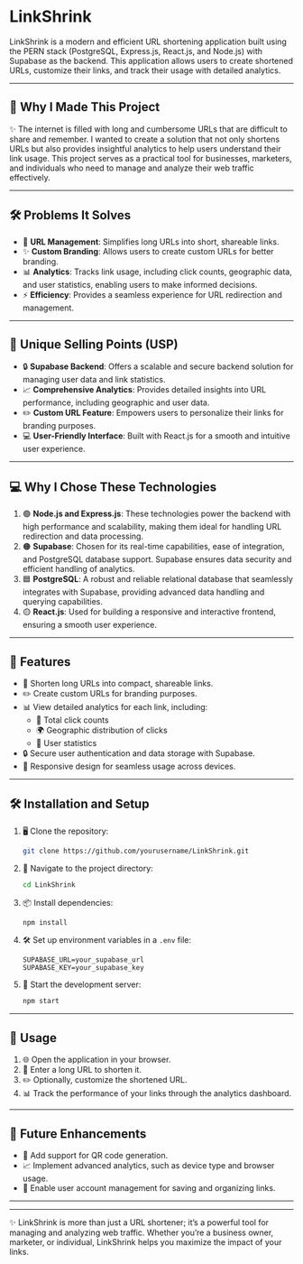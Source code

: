 # LinkShrink

LinkShrink is a modern and efficient URL shortening application built using the PERN stack (PostgreSQL, Express.js, React.js, and Node.js) with Supabase as the backend. This application allows users to create shortened URLs, customize their links, and track their usage with detailed analytics.

---

## 🌟 Why I Made This Project

✨ The internet is filled with long and cumbersome URLs that are difficult to share and remember. I wanted to create a solution that not only shortens URLs but also provides insightful analytics to help users understand their link usage. This project serves as a practical tool for businesses, marketers, and individuals who need to manage and analyze their web traffic effectively.

---

## 🛠 Problems It Solves

- 🔗 **URL Management**: Simplifies long URLs into short, shareable links.
- ✨ **Custom Branding**: Allows users to create custom URLs for better branding.
- 📊 **Analytics**: Tracks link usage, including click counts, geographic data, and user statistics, enabling users to make informed decisions.
- ⚡ **Efficiency**: Provides a seamless experience for URL redirection and management.

---

## 🚀 Unique Selling Points (USP)

- 🔒 **Supabase Backend**: Offers a scalable and secure backend solution for managing user data and link statistics.
- 📈 **Comprehensive Analytics**: Provides detailed insights into URL performance, including geographic and user data.
- ✏️ **Custom URL Feature**: Empowers users to personalize their links for branding purposes.
- 💻 **User-Friendly Interface**: Built with React.js for a smooth and intuitive user experience.

---

## 💻 Why I Chose These Technologies

1. 🟢 **Node.js and Express.js**: These technologies power the backend with high performance and scalability, making them ideal for handling URL redirection and data processing.
2. 🟠 **Supabase**: Chosen for its real-time capabilities, ease of integration, and PostgreSQL database support. Supabase ensures data security and efficient handling of analytics.
3. 🟦 **PostgreSQL**: A robust and reliable relational database that seamlessly integrates with Supabase, providing advanced data handling and querying capabilities.
4. 🟡 **React.js**: Used for building a responsive and interactive frontend, ensuring a smooth user experience.

---

## 🌟 Features

- 🔗 Shorten long URLs into compact, shareable links.
- ✏️ Create custom URLs for branding purposes.
- 📊 View detailed analytics for each link, including:
  - 📌 Total click counts
  - 🌍 Geographic distribution of clicks
  - 👥 User statistics
- 🔒 Secure user authentication and data storage with Supabase.
- 📱 Responsive design for seamless usage across devices.



---

## 🛠 Installation and Setup

1. 🖥️ Clone the repository:
   ```bash
   git clone https://github.com/yourusername/LinkShrink.git
   ```
2. 📂 Navigate to the project directory:
   ```bash
   cd LinkShrink
   ```
3. 📦 Install dependencies:
   ```bash
   npm install
   ```
4. 🛠️ Set up environment variables in a `.env` file:
   ```env
   SUPABASE_URL=your_supabase_url
   SUPABASE_KEY=your_supabase_key
   ```
5. 🚀 Start the development server:
   ```bash
   npm start
   ```

---

## 🎯 Usage

1. 🌐 Open the application in your browser.
2. 🔗 Enter a long URL to shorten it.
3. ✏️ Optionally, customize the shortened URL.
4. 📊 Track the performance of your links through the analytics dashboard.

---

## 🔮 Future Enhancements

- 🧾 Add support for QR code generation.
- 📈 Implement advanced analytics, such as device type and browser usage.
- 👥 Enable user account management for saving and organizing links.

---

---

✨ LinkShrink is more than just a URL shortener; it’s a powerful tool for managing and analyzing web traffic. Whether you’re a business owner, marketer, or individual, LinkShrink helps you maximize the impact of your links.


